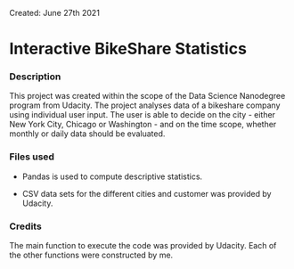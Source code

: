Created: June 27th 2021

# Interactive BikeShare Statistics

### **Description**

This project was created within the scope of the Data Science Nanodegree program from Udacity. The project analyses data of a bikeshare company using individual user input. The user is able to decide on the city - either New York City, Chicago or Washington - and on the time scope, whether monthly or daily data should be evaluated.

### **Files used**

* Pandas is used to compute descriptive statistics. 

* CSV data sets for the different cities and customer was provided by Udacity.

### **Credits**

The main function to execute the code was provided by Udacity. Each of the other functions were constructed by me. 





